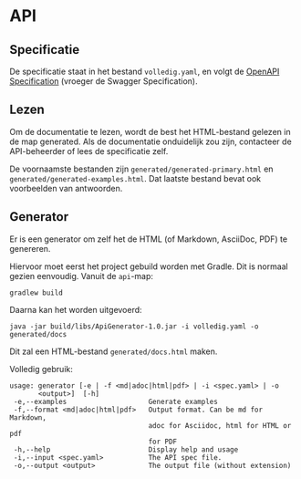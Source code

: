 # API

## Specificatie

De specificatie staat in het bestand `volledig.yaml`, en volgt de [OpenAPI Specification](https://github.com/OAI/OpenAPI-Specification/blob/master/versions/2.0.md)
(vroeger de Swagger Specification).

## Lezen

Om de documentatie te lezen, wordt de best het HTML-bestand gelezen in de map generated. Als de documentatie
onduidelijk zou zijn, contacteer de API-beheerder of lees de specificatie zelf.

De voornaamste bestanden zijn `generated/generated-primary.html` en `generated/generated-examples.html`.
Dat laatste bestand bevat ook voorbeelden van antwoorden.


## Generator

Er is een generator om zelf het de HTML (of Markdown, AsciiDoc, PDF) te genereren.

Hiervoor moet eerst het project gebuild worden met Gradle. Dit is normaal gezien eenvoudig. 
Vanuit de `api`-map:
```
gradlew build
```

Daarna kan het worden uitgevoerd:
```
java -jar build/libs/ApiGenerator-1.0.jar -i volledig.yaml -o generated/docs
```
Dit zal een HTML-bestand `generated/docs.html` maken.

Volledig gebruik:
```
usage: generator [-e | -f <md|adoc|html|pdf> | -i <spec.yaml> | -o
       <output>]  [-h]
 -e,--examples                    Generate examples
 -f,--format <md|adoc|html|pdf>   Output format. Can be md for Markdown,
                                  adoc for Asciidoc, html for HTML or pdf
                                  for PDF
 -h,--help                        Display help and usage
 -i,--input <spec.yaml>           The API spec file.
 -o,--output <output>             The output file (without extension)
```
